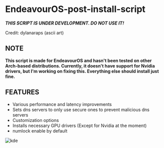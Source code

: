 # EndeavourOS-post-install-script

***THIS SCRIPT IS UNDER DEVELOPMENT. DO NOT USE IT!***

Credit: dylanaraps (ascii art)

## NOTE
**This script is made for EndeavourOS and hasn't been tested on other Arch-based distributions. Currently, it doesn't have support for Nvidia drivers, but I'm working on fixing this. Everything else should install just fine.**

## FEATURES
- Various performance and latency improvements
- Sets dns servers to only use secure ones to prevent malicious dns servers
- Customization options
- Installs necessary GPU drivers (Except for Nvidia at the moment)
- numlock enable by default


![kde](https://github.com/Garry04/EndeavourOS-post-install-script/assets/54540935/a156c3dc-41cb-4df8-8c84-01dcfbc43baa)
